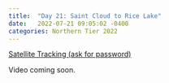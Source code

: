 ```yaml
---
title:  "Day 21: Saint Cloud to Rice Lake"
date:   2022-07-21 09:05:02 -0400
categories: Northern Tier 2022
---
```


[Satellite Tracking (ask for password)](https://us0-share.explore.garmin.com/share/harveybarnhard)

Video coming soon.

<p style="text-align: center;"><div class='strava-embed-placeholder' data-embed-type='activity' data-embed-id='7507487616'></div><script src='https://strava-embeds.com/embed.js'></script></p>
